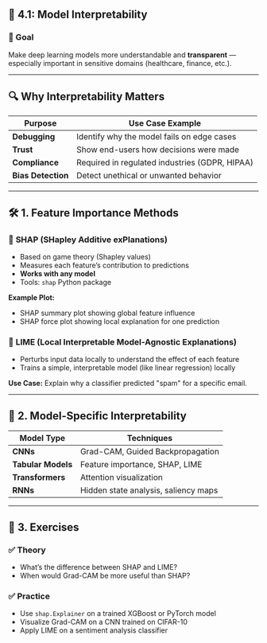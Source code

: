 

## 🧪 4.1: **Model Interpretability**

### 🎯 Goal

Make deep learning models more understandable and **transparent** — especially important in sensitive domains (healthcare, finance, etc.).

---

## 🔍 Why Interpretability Matters

| Purpose            | Use Case Example                               |
| ------------------ | ---------------------------------------------- |
| **Debugging**      | Identify why the model fails on edge cases     |
| **Trust**          | Show end-users how decisions were made         |
| **Compliance**     | Required in regulated industries (GDPR, HIPAA) |
| **Bias Detection** | Detect unethical or unwanted behavior          |

---

## 🛠️ 1. Feature Importance Methods

### 🔹 **SHAP (SHapley Additive exPlanations)**

* Based on game theory (Shapley values)
* Measures each feature’s contribution to predictions
* **Works with any model**
* Tools: `shap` Python package

**Example Plot:**

* SHAP summary plot showing global feature influence
* SHAP force plot showing local explanation for one prediction

### 🔹 **LIME (Local Interpretable Model-Agnostic Explanations)**

* Perturbs input data locally to understand the effect of each feature
* Trains a simple, interpretable model (like linear regression) locally

**Use Case:** Explain why a classifier predicted "spam" for a specific email.

---

## 🧠 2. Model-Specific Interpretability

| Model Type         | Techniques                           |
| ------------------ | ------------------------------------ |
| **CNNs**           | Grad-CAM, Guided Backpropagation     |
| **Tabular Models** | Feature importance, SHAP, LIME       |
| **Transformers**   | Attention visualization              |
| **RNNs**           | Hidden state analysis, saliency maps |

---

## 🧪 3. Exercises

### ✅ Theory

* What’s the difference between SHAP and LIME?
* When would Grad-CAM be more useful than SHAP?

### ✅ Practice

* Use `shap.Explainer` on a trained XGBoost or PyTorch model
* Visualize Grad-CAM on a CNN trained on CIFAR-10
* Apply LIME on a sentiment analysis classifier

